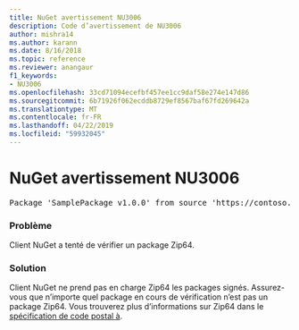 ```yaml
---
title: NuGet avertissement NU3006
description: Code d’avertissement de NU3006
author: mishra14
ms.author: karann
ms.date: 8/16/2018
ms.topic: reference
ms.reviewer: anangaur
f1_keywords:
- NU3006
ms.openlocfilehash: 33cd71094ecefbf457ee1cc9daf58e274e147d86
ms.sourcegitcommit: 6b71926f062ecddb8729ef8567baf67fd269642a
ms.translationtype: MT
ms.contentlocale: fr-FR
ms.lasthandoff: 04/22/2019
ms.locfileid: "59932045"
---
```

# <a name="nuget-warning-nu3006"></a>NuGet avertissement NU3006

<pre>Package 'SamplePackage v1.0.0' from source 'https://contoso.com/index.json': Signed Zip64 packages are not supported.</pre>

### <a name="issue"></a>Problème

Client NuGet a tenté de vérifier un package Zip64.


### <a name="solution"></a>Solution

Client NuGet ne prend pas en charge Zip64 les packages signés. Assurez-vous que n’importe quel package en cours de vérification n’est pas un package Zip64. Vous trouverez plus d’informations sur Zip64 dans le [spécification de code postal à](https://pkware.cachefly.net/webdocs/casestudies/APPNOTE.TXT).


